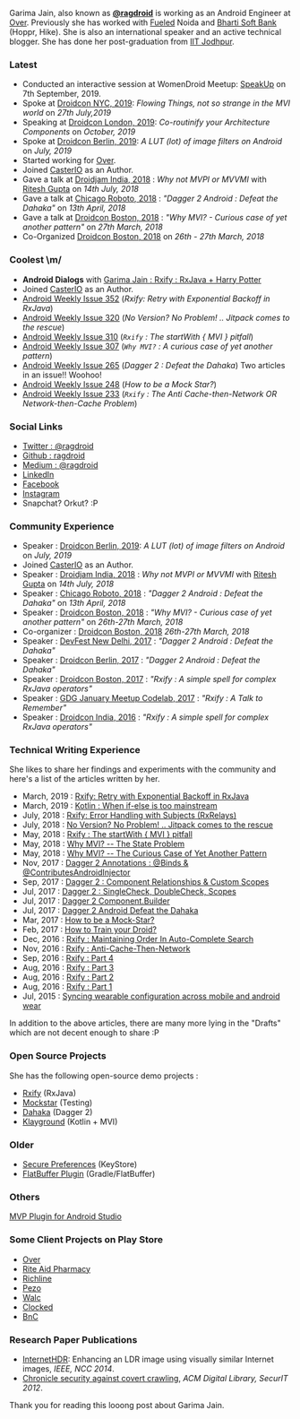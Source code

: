 Garima Jain, also known as [**@ragdroid**](https://twitter.com/ragdroid) is working as an Android Engineer at [Over](https://madewithover.com/). Previously she has worked with [Fueled](https://fueled.com/) Noida and [Bharti Soft Bank](https://www.crunchbase.com/organization/bsb) (Hoppr, Hike). She is also an international speaker and an active technical blogger. She has done her post-graduation from [IIT Jodhpur](http://iitj.ac.in/).

### Latest
 - Conducted an interactive session at WomenDroid Meetup: [SpeakUp](https://twitter.com/WomenDroid/status/1167079658463977472) on 7th September, 2019.
 - Spoke at [Droidcon NYC, 2019](https://www.nyc.droidcon.com/speaker/Garima-Jain): *Flowing Things, not so strange in the MVI world* on *27th July,2019*
 - Speaking at [Droidcon London, 2019](https://skillsmatter.com/conferences/11785-droidcon-london-2019#program): *Co-routinify your Architecture Components* on *October, 2019*
 - Spoke at [Droidcon Berlin, 2019](https://www.droidcon.com/media-detail?video=353348763): *A LUT (lot) of image filters on Android* on *July, 2019*
 - Started working for [Over](https://madewithover.com/).
 - Joined [CasterIO](https://articles.caster.io/author/gjain/) as an Author.
 - Gave a talk at [Droidjam India, 2018](https://www.youtube.com/watch?v=IRCd6aftFkE&index=12&t=2s&list=PLbgP71NCXCqFr6djMCR3KnZez31toGXS3) : *Why not MVPI or MVVMI* with [Ritesh Gupta](http://riteshhh.com/) on *14th July, 2018*
 - Gave a talk at [Chicago Roboto, 2018](https://www.youtube.com/watch?v=3VNQYZHRQf4) : *"Dagger 2 Android : Defeat the Dahaka"* on *13th April, 2018*
 - Gave a talk at [Droidcon Boston, 2018](https://www.youtube.com/watch?time_continue=358&v=KpuFW-jamVo) : *"Why MVI? - Curious case of yet another pattern"* on *27th March, 2018* 
 - Co-Organized [Droidcon Boston, 2018](http://www.droidcon-boston.com/) on *26th - 27th March, 2018* 

### Coolest \m/

 - **Android Dialogs** with [Garima Jain : Rxify : RxJava + Harry Potter](https://www.youtube.com/watch?v=5JO7Q6HO52w)
 - Joined [CasterIO](https://articles.caster.io/author/gjain/) as an Author.
 - [Android Weekly Issue 352](https://androidweekly.net/issues/issue-352) (*Rxify: Retry with Exponential Backoff in RxJava*) 
 - [Android Weekly Issue 320](https://androidweekly.net/issues/issue-320) (*No Version? No Problem! .. Jitpack comes to the rescue*)
 - [Android Weekly Issue 310](https://androidweekly.net/issues/issue-310) (*`Rxify` : The startWith { MVI } pitfall*)
 - [Android Weekly Issue 307](http://androidweekly.net/issues/issue-307) (*`Why MVI?` : A curious case of yet another pattern*)
 - [Android Weekly Issue 265](http://androidweekly.net/issues/issue-265) (*Dagger 2 : Defeat the Dahaka*) Two articles in an issue!! Woohoo!
 - [Android Weekly Issue 248](http://androidweekly.net/issues/issue-248) (*How to be a Mock Star?*)
 - [Android Weekly Issue 233](http://androidweekly.net/issues/issue-233) (*`Rxify` : The Anti Cache-then-Network OR Network-then-Cache Problem*)

### Social Links
 - [Twitter : @ragdroid](https://twitter.com/ragdroid)
 - [Github : ragdroid](https://github.com/ragdroid/)
 - [Medium : @ragdroid](https://medium.com/@ragdroid)
 - [LinkedIn](https://www.linkedin.com/in/ragdroid/)
 - [Facebook](https://www.facebook.com/ragdr0id)
 - [Instagram](https://www.instagram.com/ragdr0id/)
 - Snapchat? Orkut? :P
 
### Community Experience

 - Speaker : [Droidcon Berlin, 2019](https://www.droidcon.com/media-detail?video=353348763): *A LUT (lot) of image filters on Android* on *July, 2019*
 - Joined [CasterIO](https://articles.caster.io/author/gjain/) as an Author.
 - Speaker : [Droidjam India, 2018](https://www.youtube.com/watch?v=IRCd6aftFkE&index=12&t=2s&list=PLbgP71NCXCqFr6djMCR3KnZez31toGXS3) : *Why not MVPI or MVVMI* with [Ritesh Gupta](http://riteshhh.com/) on *14th July, 2018*
 - Speaker : [Chicago Roboto, 2018](https://www.youtube.com/watch?v=3VNQYZHRQf4) : *"Dagger 2 Android : Defeat the Dahaka"* on *13th April, 2018*
 - Speaker : [Droidcon Boston, 2018](https://www.youtube.com/watch?time_continue=358&v=KpuFW-jamVo) : *"Why MVI? - Curious case of yet another pattern"* on *26th-27th March, 2018* 
 - Co-organizer : [Droidcon Boston, 2018](http://www.droidcon-boston.com/) *26th-27th March, 2018* 
 - Speaker : [DevFest New Delhi, 2017](https://www.meetup.com/GDGNewDelhi/events/243302149/) : *"Dagger 2 Android : Defeat the Dahaka"*
 - Speaker : [Droidcon Berlin, 2017](https://www.youtube.com/watch?v=iczp_toHxmA) : *"Dagger 2 Android : Defeat the Dahaka"*
 - Speaker : [Droidcon Boston, 2017](https://academy.realm.io/posts/rxify-rxjava-operators-droid-boston-jain-2017/) : *"Rxify : A simple spell for complex RxJava operators"*
 - Speaker : [GDG January Meetup Codelab, 2017](https://github.com/gdgnewdelhi/talks/blob/master/past_talk_titles.md) : *"Rxify : A Talk to Remember"*
 - Speaker : [Droidcon India, 2016](https://hasgeek.tv/droidconin/droidconin-2016-day-1/1258-rxify-a-simple-spell-for-complex-rxjava-operators) : *"Rxify : A simple spell for complex RxJava operators"*

### Technical Writing Experience 

She likes to share her findings and experiments with the community and here's a list of the articles written by her.
 - March, 2019 : [Rxify: Retry with Exponential Backoff in RxJava](https://medium.com/over-engineering/rxify-exponential-backoff-on-retry-48bb66912391)
 - March, 2019 :  [Kotlin : When if-else is too mainstream](https://medium.com/@ragdroid/kotlin-when-if-else-is-too-mainstream-acc4b91c2416) 
 - July, 2018 : [Rxify: Error Handling with Subjects (RxRelays)](https://articles.caster.io/android/rxify-error-handling-with-subjects-relays/)
 - July, 2018 : [No Version? No Problem! .. Jitpack comes to the rescue](https://medium.com/@ragdroid/no-version-no-problem-jitpack-comes-to-the-rescue-d8754b335c34)
 - May, 2018 : [Rxify : The startWith { MVI } pitfall](https://medium.com/@ragdroid/rxify-the-startwith-mvi-pitfall-68764ae8946d)
 - May, 2018 : [Why MVI? -- The State Problem](https://medium.com/fueled-engineering/why-mvi-the-state-problem-ee867c7da20c)
 - May, 2018 : [Why MVI? -- The Curious Case of Yet Another Pattern](https://medium.com/fueled-engineering/why-mvi-538ee07f0f32)
 - Nov, 2017 : [Dagger 2 Annotations : @Binds & @ContributesAndroidInjector](https://proandroiddev.com/dagger-2-annotations-binds-contributesandroidinjector-a09e6a57758f)
 - Sep, 2017 : [Dagger 2 : Component Relationships & Custom Scopes](https://proandroiddev.com/dagger-2-component-relationships-custom-scopes-8d7e05e70a37)
 - Jul, 2017 : [Dagger 2 : SingleCheck, DoubleCheck, Scopes](https://proandroiddev.com/dagger-2-check-singlecheck-doublecheck-scopes-4ee48fc31736)
 - Jul, 2017 : [Dagger 2 Component.Builder](https://proandroiddev.com/dagger-2-component-builder-1f2b91237856)
 - Jul, 2017 : [Dagger 2 Android Defeat the Dahaka](https://proandroiddev.com/dagger-2-android-defeat-the-dahaka-b1c542233efc)
 - Mar, 2017 : [How to be a Mock-Star?](https://medium.com/fueled-android/how-to-be-a-mock-star-fc00714d8c2f)
 - Feb, 2017 : [How to Train your Droid?](https://medium.com/@ragdroid/how-to-train-your-droid-1188e39f98be)
 - Dec, 2016 : [Rxify : Maintaining Order In Auto-Complete Search](https://medium.com/fueled-android/rxify-maintaining-order-in-auto-complete-search-d5c46ba26578)
 - Nov, 2016 : [Rxify : Anti-Cache-Then-Network](http://www.andevcon.com/news/rxify-the-anti-cache-then-network-or-network-then-cache-problem)
 - Sep, 2016 : [Rxify : Part 4](https://medium.com/fueled-android/rxify-a-simple-spell-for-complex-rxjava-operators-part-4-eb929d3e2240)
 - Aug, 2016 : [Rxify : Part 3](https://medium.com/fueled-android/rxify-a-simple-spell-for-complex-rxjava-operators-part-3-44e2b3535cce)
 - Aug, 2016 : [Rxify : Part 2](https://medium.com/fueled-android/rxify-a-simple-spell-for-complex-rxjava-operators-part-2-b82b379f5c7f)
 - Aug, 2016 : [Rxify : Part 1](https://medium.com/fueled-android/rxify-a-simple-spell-for-complex-rxjava-operators-part-1-4c31921583c4)
 - Jul, 2015 : [Syncing wearable configuration across mobile and android wear](https://medium.com/fueled-android/syncing-wearable-22136eca6acd)
 
 In addition to the above articles, there are many more lying in the "Drafts" which are not decent enough to share :P

### Open Source Projects

She has the following open-source demo projects :

 - [Rxify](https://github.com/ragdroid/rxify) (RxJava)
 - [Mockstar](https://github.com/ragdroid/mockstar) (Testing)
 - [Dahaka](https://github.com/ragdroid/Dahaka) (Dagger 2)
 - [Klayground](https://github.com/ragdroid/klayground) (Kotlin + MVI)

### Older
 - [Secure Preferences](https://github.com/ophio/secure-preferences) (KeyStore)
 - [FlatBuffer Plugin](https://github.com/ophio/flatbuffer-gradle-plugin) (Gradle/FlatBuffer)


### Others
[MVP Plugin for Android Studio](https://plugins.jetbrains.com/plugin/8341-mvp-generator)

### Some Client Projects on Play Store

 - [Over](https://play.google.com/store/apps/details?id=app.over.editor)
 - [Rite Aid Pharmacy](https://play.google.com/store/apps/details?id=com.riteaid.android&hl=en)
 - [Richline](https://play.google.com/store/apps/details?id=com.richline.ela&hl=en)
 - [Pezo](https://play.google.com/store/apps/details?id=com.fueled.pezo&hl=en)
 - [Walc](https://play.google.com/store/apps/details?id=com.walcinc.walc&hl=en)
 - [Clocked](https://play.google.com/store/apps/details?id=com.fueled.clocked)
 - [BnC](https://play.google.com/store/apps/developer?id=Barnes+%26+Noble+College&hl=en)
 
 ### Research Paper Publications
  - [InternetHDR](http://ieeexplore.ieee.org/document/6811307/?reload=true&lipi=urn:li:page:d_flagship3_profile_view_base;GKgou9lJTrmcWCpOBEeTJw%3D%3D): Enhancing an LDR image using visually similar Internet images, *IEEE, NCC 2014*.
  - [Chronicle security against covert crawling](https://dl.acm.org/citation.cfm?id=2490434&lipi=urn%253Ali%253Apage%253Ad_flagship3_profile_view_base%253BGKgou9lJTrmcWCpOBEeTJw%253D%253D), *ACM Digital Library, SecurIT 2012*.
 
 Thank you for reading this looong post about Garima Jain.


